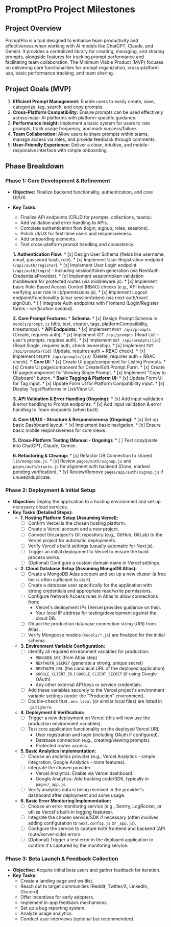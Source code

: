 # PromptPro Project Milestones

## Project Overview

PromptPro is a tool designed to enhance team productivity and effectiveness when working with AI models like ChatGPT, Claude, and Gemini. It provides a centralized library for creating, managing, and sharing prompts, alongside features for tracking prompt performance and facilitating team collaboration. The Minimum Viable Product (MVP) focuses on delivering core functionalities for prompt organization, cross-platform use, basic performance tracking, and team sharing.

## Project Goals (MVP)

1.  **Efficient Prompt Management:** Enable users to easily create, save, categorize, tag, search, and copy prompts.
2.  **Cross-Platform Compatibility:** Ensure prompts can be used effectively across major AI platforms with platform-specific guidance.
3.  **Performance Insight:** Implement a basic system for users to rate prompts, track usage frequency, and mark success/failure.
4.  **Team Collaboration:** Allow users to share prompts within teams, manage access via roles, and provide feedback through comments.
5.  **User-Friendly Experience:** Deliver a clean, intuitive, and mobile-responsive interface with simple onboarding.

## Phase Breakdown

### Phase 1: Core Development & Refinement

*   **Objective:** Finalize backend functionality, authentication, and core UI/UX.
*   **Key Tasks:**
    *   Finalize API endpoints (CRUD for prompts, collections, teams).
    *   Add validation and error handling to APIs.
    *   Complete authentication flow (login, signup, roles, sessions).
    *   Polish UI/UX for first-time users and responsiveness.
    *   Add onboarding elements.
    *   Test cross-platform prompt handling and consistency.
    
    **1. Authentication Flow:**
        *   [x] Design User Schema (fields like username, email, password hash, role).
        *   [x] Implement User Registration endpoint (`/api/auth/register`).
        *   [x] Implement User Login endpoint (`/api/auth/login`) - including session/token generation (via NextAuth CredentialsProvider).
        *   [x] Implement session/token validation middleware for protected routes (via middleware.js).
        *   [x] Implement basic Role-Based Access Control (RBAC) checks (e.g., API helpers verifying user role in lib/permissions.js).
        *   [x] Implement Logout endpoint/functionality (clear session/token) (via next-auth/react signOut).
        *   [ ] Integrate Auth endpoints with Frontend (Login/Register forms - *verification needed*).

    **2. Core Prompt Features:**
        *   **Schema:**
            *   [x] Design Prompt Schema in `models/prompt.js` (title, text, creator, tags, platformCompatibility, timestamps).
        *   **API Endpoints:**
            *   [x] Implement `POST /api/prompts` (Create, requires auth).
            *   [x] Implement `GET /api/prompts` (Read List - user's prompts, requires auth).
            *   [x] Implement `GET /api/prompts/{id}` (Read Single, requires auth, check ownership).
            *   [x] Implement `PUT /api/prompts/{id}` (Update, requires auth + RBAC check).
            *   [x] Implement `DELETE /api/prompts/{id}` (Delete, requires auth + RBAC check).
        *   **Core UI:**
            *   [x] Create UI page/component for Listing Prompts.
            *   [x] Create UI page/component for Create/Edit Prompt Form.
            *   [x] Create UI page/component for Viewing Single Prompt.
            *   [x] Implement "Copy to Clipboard" button.
        *   **Basic Tagging & Platform UI:**
            *   [x] Update Form UI for Tag input.
            *   [x] Update Form UI for Platform Compatibility input.
            *   [x] Display Tags/Platforms in List/View UI.

    **3. API Validation & Error Handling (Ongoing):**
        *   [x] Add input validation & error handling to Prompt endpoints.
        *   [x] Add input validation & error handling to Team endpoints (when built).

    **4. Core UI/UX - Structure & Responsiveness (Ongoing):**
        *   [x] Set up basic Dashboard layout.
        *   [x] Implement basic navigation.
        *   [x] Ensure basic mobile responsiveness for core views.

    **5. Cross-Platform Testing (Manual - Ongoing):**
        *   [ ] Test copy/paste into ChatGPT, Claude, Gemini.

    **6. Refactoring & Cleanup:**
        *   [x] Refactor DB Connection to shared `lib/mongoose.js`.
        *   [x] Review `pages/auth/signup.js` and `pages/auth/signin.js` for alignment with backend (Done, marked pending verification).
        *   [x] Review/Remove `pages/api/auth/signup.js` if unused/duplicate.

### Phase 2: Deployment & Initial Setup

*   **Objective:** Deploy the application to a hosting environment and set up necessary cloud services.
*   **Key Tasks (Detailed Steps):**
    *   **1. Hosting Platform Setup (Assuming Vercel):**
        *   [ ] Confirm Vercel is the chosen hosting platform.
        *   [ ] Create a Vercel account and a new project.
        *   [ ] Connect the project's Git repository (e.g., GitHub, GitLab) to the Vercel project for automatic deployments.
        *   [ ] Verify Vercel's build settings (usually automatic for Next.js).
        *   [ ] Trigger an initial deployment to Vercel to ensure the build process works.
        *   [ ] (Optional) Configure a custom domain name in Vercel settings.
    *   **2. Cloud Database Setup (Assuming MongoDB Atlas):**
        *   [ ] Create a MongoDB Atlas account and set up a new cluster (a free tier is often sufficient to start).
        *   [ ] Create a database user specifically for the application with strong credentials and appropriate read/write permissions.
        *   [ ] Configure Network Access rules in Atlas to allow connections from:
            *   Vercel's deployment IPs (Vercel provides guidance on this).
            *   Your local IP address for testing/development against the cloud DB.
        *   [ ] Obtain the production database connection string (URI) from Atlas.
        *   [ ] Verify Mongoose models (`models/*.js`) are finalized for the initial schema.
    *   **3. Environment Variable Configuration:**
        *   [ ] Identify all required environment variables for production:
            *   `MONGODB_URI` (from Atlas step)
            *   `NEXTAUTH_SECRET` (generate a strong, unique secret)
            *   `NEXTAUTH_URL` (the canonical URL of the deployed application)
            *   `GOOGLE_CLIENT_ID` / `GOOGLE_CLIENT_SECRET` (if using Google OAuth)
            *   Any other external API keys or service credentials.
        *   [ ] Add these variables securely to the Vercel project's environment variable settings (under the "Production" environment).
        *   [ ] Double-check that `.env.local` (or similar local files) are listed in `.gitignore`.
    *   **4. Deployment & Verification:**
        *   [ ] Trigger a new deployment on Vercel (this will now use the production environment variables).
        *   [ ] Test core application functionality on the deployed Vercel URL:
            *   User registration and login (including OAuth if configured).
            *   Database connection (e.g., creating/viewing prompts).
            *   Protected routes access.
    *   **5. Basic Analytics Implementation:**
        *   [ ] Choose an analytics provider (e.g., Vercel Analytics - simple integration, Google Analytics - more features).
        *   [ ] Integrate the chosen provider:
            *   Vercel Analytics: Enable via Vercel dashboard.
            *   Google Analytics: Add tracking code/SDK, typically in `pages/_app.js`.
        *   [ ] Verify analytics data is being received in the provider's dashboard after deployment and some usage.
    *   **6. Basic Error Monitoring Implementation:**
        *   [ ] Choose an error monitoring service (e.g., Sentry, LogRocket, or utilize Vercel's built-in logging features).
        *   [ ] Integrate the chosen service/SDK if necessary (often involves adding configuration to `next.config.js` or `_app.js`).
        *   [ ] Configure the service to capture both frontend and backend (API route/server-side) errors.
        *   [ ] (Optional) Trigger a test error in the deployed application to confirm it's captured by the monitoring service.

### Phase 3: Beta Launch & Feedback Collection

*   **Objective:** Acquire initial beta users and gather feedback for iteration.
*   **Key Tasks:**
    *   Create a landing page and waitlist.
    *   Reach out to target communities (Reddit, Twitter/X, LinkedIn, Discord).
    *   Offer incentives for early adopters.
    *   Implement in-app feedback mechanisms.
    *   Set up a bug reporting system.
    *   Analyze usage analytics.
    *   Conduct user interviews (optional but recommended). 